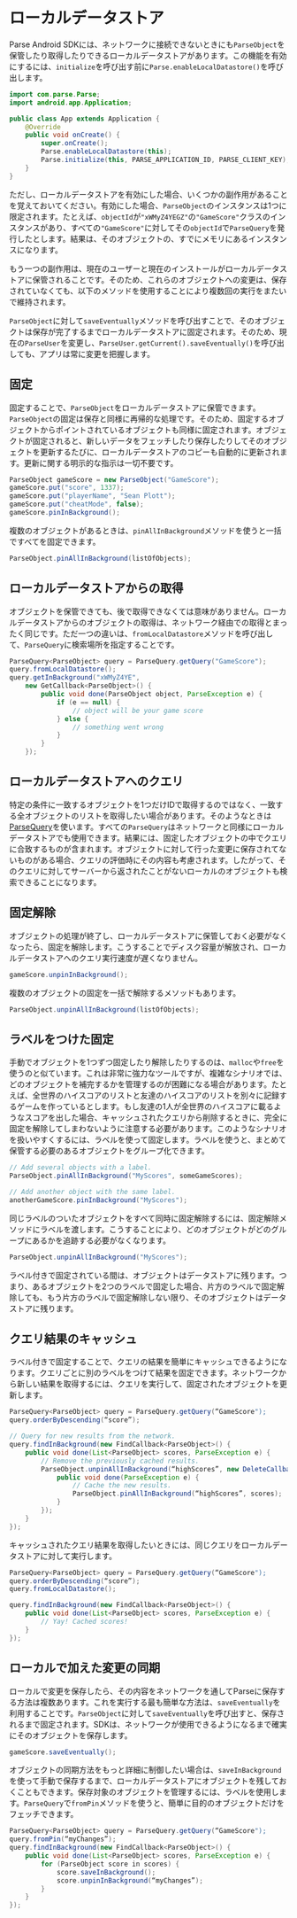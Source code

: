 # ローカルデータストア

Parse Android SDKには、ネットワークに接続できないときにも`ParseObject`を保管したり取得したりできるローカルデータストアがあります。この機能を有効にするには、`initialize`を呼び出す前に`Parse.enableLocalDatastore()`を呼び出します。

```java
import com.parse.Parse;
import android.app.Application;

public class App extends Application {
    @Override
    public void onCreate() {
        super.onCreate();
        Parse.enableLocalDatastore(this);
        Parse.initialize(this, PARSE_APPLICATION_ID, PARSE_CLIENT_KEY);
    }
}
```

ただし、ローカルデータストアを有効にした場合、いくつかの副作用があることを覚えておいてください。有効にした場合、`ParseObject`のインスタンスは1つに限定されます。たとえば、`objectId`が`"xWMyZ4YEGZ"`の`"GameScore"`クラスのインスタンスがあり、すべての`"GameScore"`に対してその`objectId`で`ParseQuery`を発行したとします。結果は、そのオブジェクトの、すでにメモリにあるインスタンスになります。

もう一つの副作用は、現在のユーザーと現在のインストールがローカルデータストアに保管されることです。そのため、これらのオブジェクトへの変更は、保存されていなくても、以下のメソッドを使用することにより複数回の実行をまたいで維持されます。

`ParseObject`に対して`saveEventually`メソッドを呼び出すことで、そのオブジェクトは保存が完了するまでローカルデータストアに固定されます。そのため、現在の`ParseUser`を変更し、`ParseUser.getCurrent().saveEventually()`を呼び出しても、アプリは常に変更を把握します。


## 固定

固定することで、`ParseObject`をローカルデータストアに保管できます。`ParseObject`の固定は保存と同様に再帰的な処理です。そのため、固定するオブジェクトからポイントされているオブジェクトも同様に固定されます。オブジェクトが固定されると、新しいデータをフェッチしたり保存したりしてそのオブジェクトを更新するたびに、ローカルデータストアのコピーも自動的に更新されます。更新に関する明示的な指示は一切不要です。

```java
ParseObject gameScore = new ParseObject("GameScore");
gameScore.put("score", 1337);
gameScore.put("playerName", "Sean Plott");
gameScore.put("cheatMode", false);
gameScore.pinInBackground();
```

複数のオブジェクトがあるときは、`pinAllInBackground`メソッドを使うと一括ですべてを固定できます。

```java
ParseObject.pinAllInBackground(listOfObjects);
```


## ローカルデータストアからの取得

オブジェクトを保管できても、後で取得できなくては意味がありません。ローカルデータストアからのオブジェクトの取得は、ネットワーク経由での取得とまったく同じです。ただ一つの違いは、`fromLocalDatastore`メソッドを呼び出して、`ParseQuery`に検索場所を指定することです。

```java
ParseQuery<ParseObject> query = ParseQuery.getQuery("GameScore");
query.fromLocalDatastore();
query.getInBackground("xWMyZ4YE",
    new GetCallback<ParseObject>() {
        public void done(ParseObject object, ParseException e) {
            if (e == null) {
                // object will be your game score
            } else {
                // something went wrong
            }
        }
    });
```


## ローカルデータストアへのクエリ

特定の条件に一致するオブジェクトを1つだけIDで取得するのではなく、一致する全オブジェクトのリストを取得したい場合があります。そのようなときは[ParseQuery](#queries)を使います。すべての`ParseQuery`はネットワークと同様にローカルデータストアでも使用できます。結果には、固定したオブジェクトの中でクエリに合致するものが含まれます。オブジェクトに対して行った変更に保存されてないものがある場合、クエリの評価時にその内容も考慮されます。したがって、そのクエリに対してサーバーから返されたことがないローカルのオブジェクトも検索できることになります。


## 固定解除

オブジェクトの処理が終了し、ローカルデータストアに保管しておく必要がなくなったら、固定を解除します。こうすることでディスク容量が解放され、ローカルデータストアへのクエリ実行速度が遅くなりません。

```java
gameScore.unpinInBackground();
```

複数のオブジェクトの固定を一括で解除するメソッドもあります。

```java
ParseObject.unpinAllInBackground(listOfObjects);
```


## ラベルをつけた固定

手動でオブジェクトを1つずつ固定したり解除したりするのは、`malloc`や`free`を使うのと似ています。これは非常に強力なツールですが、複雑なシナリオでは、どのオブジェクトを補完するかを管理するのが困難になる場合があります。たとえば、全世界のハイスコアのリストと友達のハイスコアのリストを別々に記録するゲームを作っているとします。もし友達の1人が全世界のハイスコアに載るようなスコアを出した場合、キャッシュされたクエリから削除するときに、完全に固定を解除してしまわないように注意する必要があります。このようなシナリオを扱いやすくするには、ラベルを使って固定します。ラベルを使うと、まとめて保管する必要のあるオブジェクトをグループ化できます。

```java
// Add several objects with a label.
ParseObject.pinAllInBackground("MyScores", someGameScores);

// Add another object with the same label.
anotherGameScore.pinInBackground("MyScores");
```

同じラベルのついたオブジェクトをすべて同時に固定解除するには、固定解除メソッドにラベルを渡します。こうすることにより、どのオブジェクトがどのグループにあるかを追跡する必要がなくなります。

```java
ParseObject.unpinAllInBackground("MyScores");
```

ラベル付きで固定されている間は、オブジェクトはデータストアに残ります。つまり、あるオブジェクトを2つのラベルで固定した場合、片方のラベルで固定解除しても、もう片方のラベルで固定解除しない限り、そのオブジェクトはデータストアに残ります。


## クエリ結果のキャッシュ

ラベル付きで固定することで、クエリの結果を簡単にキャッシュできるようになります。クエリごとに別のラベルをつけて結果を固定できます。ネットワークから新しい結果を取得するには、クエリを実行して、固定されたオブジェクトを更新します。

```java
ParseQuery<ParseObject> query = ParseQuery.getQuery(“GameScore");
query.orderByDescending(“score”);

// Query for new results from the network.
query.findInBackground(new FindCallback<ParseObject>() {
    public void done(List<ParseObject> scores, ParseException e) {
        // Remove the previously cached results.
        ParseObject.unpinAllInBackground(“highScores”, new DeleteCallback() {
            public void done(ParseException e) {
                // Cache the new results.
                ParseObject.pinAllInBackground(“highScores”, scores);
            }
        });
    }
});
```

キャッシュされたクエリ結果を取得したいときには、同じクエリをローカルデータストアに対して実行します。

```java
ParseQuery<ParseObject> query = ParseQuery.getQuery(“GameScore");
query.orderByDescending(“score”);
query.fromLocalDatastore();

query.findInBackground(new FindCallback<ParseObject>() {
    public void done(List<ParseObject> scores, ParseException e) {
        // Yay! Cached scores!
    }
});
```


## ローカルで加えた変更の同期

ローカルで変更を保存したら、その内容をネットワークを通してParseに保存する方法は複数あります。これを実行する最も簡単な方法は、`saveEventually`を利用することです。`ParseObject`に対して`saveEventually`を呼び出すと、保存されるまで固定されます。SDKは、ネットワークが使用できるようになるまで確実にそのオブジェクトを保存します。

```java
gameScore.saveEventually();
```

オブジェクトの同期方法をもっと詳細に制御したい場合は、`saveInBackground`を使って手動で保存するまで、ローカルデータストアにオブジェクトを残しておくこともできます。保存対象のオブジェクトを管理するには、ラベルを使用します。`ParseQuery`で`fromPin`メソッドを使うと、簡単に目的のオブジェクトだけをフェッチできます。

```java
ParseQuery<ParseObject> query = ParseQuery.getQuery(“GameScore");
query.fromPin(“myChanges”);
query.findInBackground(new FindCallback<ParseObject>() {
    public void done(List<ParseObject> scores, ParseException e) {
        for (ParseObject score in scores) {
            score.saveInBackground();
            score.unpinInBackground(“myChanges”);
        }
    }
});
```
